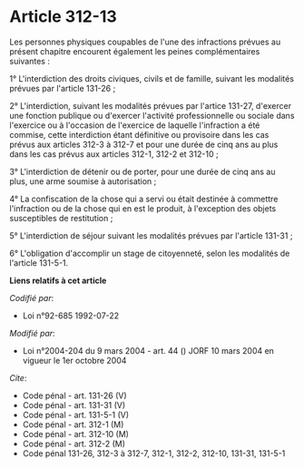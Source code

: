 # Article 312-13

Les personnes physiques coupables de l'une des infractions prévues au présent chapitre encourent également les peines
complémentaires suivantes :

1° L'interdiction des droits civiques, civils et de famille, suivant les modalités prévues par l'article 131-26 ;

2° L'interdiction, suivant les modalités prévues par l'artice 131-27, d'exercer une fonction publique ou d'exercer l'activité
professionnelle ou sociale dans l'exercice ou à l'occasion de l'exercice de laquelle l'infraction a été commise, cette
interdiction étant définitive ou provisoire dans les cas prévus aux articles 312-3 à 312-7 et pour une durée de cinq ans au
plus dans les cas prévus aux articles 312-1, 312-2 et 312-10 ;

3° L'interdiction de détenir ou de porter, pour une durée de cinq ans au plus, une arme soumise à autorisation ;

4° La confiscation de la chose qui a servi ou était destinée à commettre l'infraction ou de la chose qui en est le produit, à
l'exception des objets susceptibles de restitution ;

5° L'interdiction de séjour suivant les modalités prévues par l'article 131-31 ;

6° L'obligation d'accomplir un stage de citoyenneté, selon les modalités de l'article 131-5-1.

**Liens relatifs à cet article**

_Codifié par_:

  - Loi n°92-685 1992-07-22

_Modifié par_:

  - Loi n°2004-204 du 9 mars 2004 - art. 44 () JORF 10 mars 2004 en vigueur le 1er octobre 2004

_Cite_:

  - Code pénal - art. 131-26 (V)
  - Code pénal - art. 131-31 (V)
  - Code pénal - art. 131-5-1 (V)
  - Code pénal - art. 312-1 (M)
  - Code pénal - art. 312-10 (M)
  - Code pénal - art. 312-2 (M)
  - Code pénal 131-26, 312-3 à 312-7, 312-1, 312-2, 312-10, 131-31, 131-5-1
